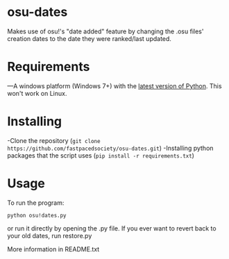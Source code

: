 # osu-dates
Makes use of osu!'s "date added" feature by changing the .osu files' creation dates to the date they were ranked/last updated.


# Requirements

—A windows platform (Windows 7+) with the [latest version of Python](https://www.python.org/downloads/). This won't work on Linux.

# Installing
-Clone the repository (`git clone https://github.com/fastpacedsociety/osu-dates.git`)
-Installing python packages that the script uses (`pip install -r requirements.txt`)

# Usage
To run the program:
```
python osu!dates.py
``` 
or run it directly by opening the .py file. If you ever want to revert back to your old dates, run restore.py

More information in README.txt
